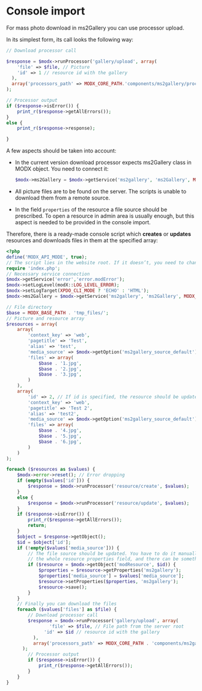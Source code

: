 # Console import

For mass photo download in ms2Gallery you can use processor upload.

In its simplest form, its call looks the following way:

```php
// Download processor call

$response = $modx->runProcessor('gallery/upload', array(
    'file' => $file, // Picture
    'id' => 1 // resource id with the gallery
  ),
  array('processors_path' => MODX_CORE_PATH.'components/ms2gallery/processors/mgr/')
);

// Processor output
if ($response->isError()) {
    print_r($response->getAllErrors());
}
else {
    print_r($response->response);

}

```

A few aspects should be taken into account:

* In the current version download processor expects ms2Gallery class in MODX object.  You need to connect it:

  ```php
  $modx->ms2Gallery = $modx->getService('ms2gallery', 'ms2Gallery', MODX_CORE_PATH . 'components/ms2gallery/model/ms2gallery/');
  ```

* All picture files are to be found on the server. The scripts is unable to download them from a remote source.

* In the field `properties` of the resource a file source should be prescribed. To open a resource in admin area is usually enough, but this aspect is needed to be provided in the console import.

Therefore, there is a ready-made console script which **creates** or **updates** resources and downloads files in them at the specified array:

```php
<?php
define('MODX_API_MODE', true);
// The script lies in the website root. If it doesn’t, you need to change the path to index.php
require 'index.php';
// Necessary service connection
$modx->getService('error','error.modError');
$modx->setLogLevel(modX::LOG_LEVEL_ERROR);
$modx->setLogTarget(XPDO_CLI_MODE ? 'ECHO' : 'HTML');
$modx->ms2Gallery = $modx->getService('ms2gallery', 'ms2Gallery', MODX_CORE_PATH . 'components/ms2gallery/model/ms2gallery/');

// File directory
$base = MODX_BASE_PATH . 'tmp_files/';
// Picture and resource array
$resources = array(
    array(
        'context_key' => 'web',
        'pagetitle' => 'Test',
        'alias' => 'test',
        'media_source' => $modx->getOption('ms2gallery_source_default'),
        'files' => array(
            $base . '1.jpg',
            $base . '2.jpg',
            $base . '3.jpg',
        )
    ),
    array(
        'id' => 2, // If id is specified, the resource should be updated, not created
        'context_key' => 'web',
        'pagetitle' => 'Test 2',
        'alias' => 'test2',
        'media_source' => $modx->getOption('ms2gallery_source_default'),
        'files' => array(
            $base . '4.jpg',
            $base . '5.jpg',
            $base . '6.jpg',
        )
    )
);

foreach ($resources as $values) {
    $modx->error->reset(); // Error dropping
    if (empty($values['id'])) {
        $response = $modx->runProcessor('resource/create', $values);
    }
    else {
        $response = $modx->runProcessor('resource/update', $values);
    }
    if ($response->isError()) {
        print_r($response->getAllErrors());
        return;
    }
    $object = $response->getObject();
    $id = $object['id'];
    if (!empty($values['media_source'])) {
        // The file source should be updated. You have to do it manually, as processor simply will overwrite update.
        // the whole resource properties field, and there can be something useful
        if ($resource = $modx->getObject('modResource', $id)) {
            $properties = $resource->getProperties('ms2gallery');
            $properties['media_source'] = $values['media_source'];
            $resource->setProperties($properties, 'ms2gallery');
            $resource->save();
        }
    }
    // Finally you can download the files
    foreach ($values['files'] as $file) {
        // Download processor call
        $response = $modx->runProcessor('gallery/upload', array(
                'file' => $file, // File path from the server root
              'id' => $id // resource id with the gallery
          ),
          array('processors_path' => MODX_CORE_PATH . 'components/ms2gallery/processors/mgr/')
      );
        // Processor output
        if ($response->isError()) {
            print_r($response->getAllErrors());
        }
    }
}
```
